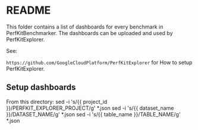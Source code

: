# README

This folder contains a list of dashboards for every benchmark in
PerfKitBenchmarker. The dashboards can be uploaded and used by PerfKitExplorer.

See:

`https://github.com/GoogleCloudPlatform/PerfKitExplorer` for How to setup
PerfKitExplorer.

## Setup dashboards
From this directory:
  sed -i  's/{{ project_id }}/PERFKIT_EXPLORER_PROJECT/g' *.json
  sed -i  's/{{ dataset_name }}/DATASET_NAME/g' *.json
  sed -i  's/{{ table_name }}/TABLE_NAME/g' *.json

